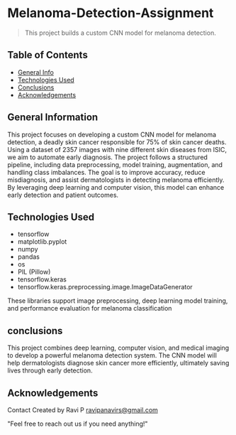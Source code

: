 
 # Melanoma-Detection-Assignment 
> This project builds a custom CNN model for melanoma detection.

## Table of Contents
* [General Info](#general-information)
* [Technologies Used](#technologies-used)
* [Conclusions](#conclusions)
* [Acknowledgements](#acknowledgements)

## General Information
This project focuses on developing a custom CNN model for melanoma detection, a deadly skin cancer responsible for 75% of skin cancer deaths. Using a dataset of 2357 images with nine different skin diseases from ISIC, we aim to automate early diagnosis. The project follows a structured pipeline, including data preprocessing, model training, augmentation, and handling class imbalances. The goal is to improve accuracy, reduce misdiagnosis, and assist dermatologists in detecting melanoma efficiently. By leveraging deep learning and computer vision, this model can enhance early detection and patient outcomes.

## Technologies Used
- tensorflow 
- matplotlib.pyplot 
- numpy 
- pandas 
- os 
- PIL (Pillow) 
- tensorflow.keras 
- tensorflow.keras.preprocessing.image.ImageDataGenerator 

These libraries support image preprocessing, deep learning model training, and performance evaluation for melanoma classification

## conclusions
This project combines deep learning, computer vision, and medical imaging to develop a powerful melanoma detection system. The CNN model will help dermatologists diagnose skin cancer more efficiently, ultimately saving lives through early detection.


## Acknowledgements
Contact
Created by Ravi P
ravipanavirs@gmail.com 

"Feel free to reach out us if you need anything!"
